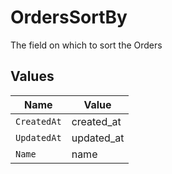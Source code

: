 # OrdersSortBy

The field on which to sort the Orders


## Values

| Name        | Value       |
| ----------- | ----------- |
| `CreatedAt` | created_at  |
| `UpdatedAt` | updated_at  |
| `Name`      | name        |
